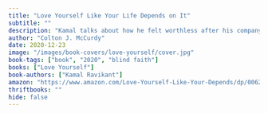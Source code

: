 ```yaml
---
title: "Love Yourself Like Your Life Depends on It"
subtitle: ""
description: "Kamal talks about how he felt worthless after his company folded. It wasn't until his life was reduced to telling himself all day every day to \"love himself\" that he began to have positive feelings for himself. Basically, a story of \"blind faith\"."
author: "Colton J. McCurdy"
date: 2020-12-23
image: "/images/book-covers/love-yourself/cover.jpg"
book-tags: ["book", "2020", "blind faith"]
books: ["Love Yourself"]
book-authors: ["Kamal Ravikant"]
amazon: "https://www.amazon.com/Love-Yourself-Like-Your-Depends/dp/0062968726/ref=sr_1_4?dchild=1&keywords=love+yourself&qid=1614102713&sr=8-4"
thriftbooks: ""
hide: false
---
```

